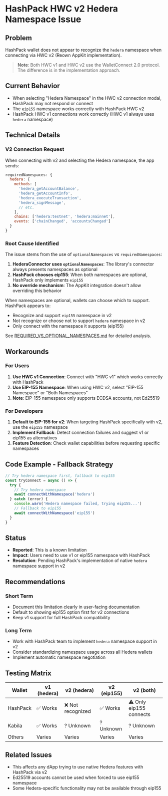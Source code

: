 # HashPack HWC v2 Hedera Namespace Issue

## Problem

HashPack wallet does not appear to recognize the `hedera` namespace when connecting via HWC v2
(Reown AppKit implementation).

> **Note**: Both HWC v1 and HWC v2 use the WalletConnect 2.0 protocol. The difference is in the
> implementation approach.

## Current Behavior

- When selecting "Hedera Namespace" in the HWC v2 connection modal, HashPack may not respond or
  connect
- The `eip155` namespace works correctly with HashPack HWC v2
- HashPack HWC v1 connections work correctly (HWC v1 always uses `hedera` namespace)

## Technical Details

### V2 Connection Request

When connecting with v2 and selecting the Hedera namespace, the app sends:

```javascript
requiredNamespaces: {
  hedera: {
    methods: [
      'hedera_getAccountBalance',
      'hedera_getAccountInfo',
      'hedera_executeTransaction',
      'hedera_signMessage',
      // etc.
    ],
    chains: ['hedera:testnet', 'hedera:mainnet'],
    events: ['chainChanged', 'accountsChanged']
  }
}
```

### Root Cause Identified

The issue stems from the use of `optionalNamespaces` vs `requiredNamespaces`:

1. **HederaConnector uses `optionalNamespaces`**: The library's connector always presents
   namespaces as optional
2. **HashPack chooses eip155**: When both namespaces are optional, HashPack only implements
   `eip155`
3. **No override mechanism**: The AppKit integration doesn't allow overriding this behavior

When namespaces are optional, wallets can choose which to support. HashPack appears to:

- Recognize and support `eip155` namespace in v2
- Not recognize or choose not to support `hedera` namespace in v2
- Only connect with the namespace it supports (eip155)

See [REQUIRED_VS_OPTIONAL_NAMESPACES.md](./REQUIRED_VS_OPTIONAL_NAMESPACES.md) for detailed
analysis.

## Workarounds

### For Users

1. **Use HWC v1 Connection**: Connect with "HWC v1" which works correctly with HashPack
2. **Use EIP-155 Namespace**: When using HWC v2, select "EIP-155 Namespace" or "Both Namespaces"
3. **Note**: EIP-155 namespace only supports ECDSA accounts, not Ed25519

### For Developers

1. **Default to EIP-155 for v2**: When targeting HashPack specifically with v2, use the `eip155`
   namespace
2. **Implement Fallback**: Detect connection failures and suggest v1 or eip155 as alternatives
3. **Feature Detection**: Check wallet capabilities before requesting specific namespaces

## Code Example - Fallback Strategy

```typescript
// Try hedera namespace first, fallback to eip155
const tryConnect = async () => {
  try {
    // Try hedera namespace
    await connectWithNamespace('hedera')
  } catch (error) {
    console.warn('Hedera namespace failed, trying eip155...')
    // Fallback to eip155
    await connectWithNamespace('eip155')
  }
}
```

## Status

- **Reported**: This is a known limitation
- **Impact**: Users need to use v1 or eip155 namespace with HashPack
- **Resolution**: Pending HashPack's implementation of native `hedera` namespace support in v2

## Recommendations

### Short Term

- Document this limitation clearly in user-facing documentation
- Default to showing eip155 option first for v2 connections
- Keep v1 support for full HashPack compatibility

### Long Term

- Work with HashPack team to implement `hedera` namespace support in v2
- Consider standardizing namespace usage across all Hedera wallets
- Implement automatic namespace negotiation

## Testing Matrix

| Wallet   | v1 (hedera) | v2 (hedera)       | v2 (eip155) | v2 (both)               |
| -------- | ----------- | ----------------- | ----------- | ----------------------- |
| HashPack | ✅ Works    | ❌ Not recognized | ✅ Works    | ⚠️ Only eip155 connects |
| Kabila   | ✅ Works    | ? Unknown         | ? Unknown   | ? Unknown               |
| Others   | Varies      | Varies            | Varies      | Varies                  |

## Related Issues

- This affects any dApp trying to use native Hedera features with HashPack via v2
- Ed25519 accounts cannot be used when forced to use eip155 namespace
- Some Hedera-specific functionality may not be available through eip155
